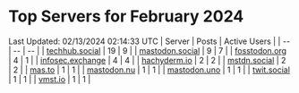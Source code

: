 # Top Servers for February 2024
Last Updated: 02/13/2024 02:14:33 UTC
| Server | Posts | Active Users |
| -- | -- | -- |
| [techhub.social](https://techhub.social/tags/PowerShell) | 19 | 9 |
| [mastodon.social](https://mastodon.social/tags/PowerShell) | 9 | 7 |
| [fosstodon.org](https://fosstodon.org/tags/PowerShell) | 4 | 1 |
| [infosec.exchange](https://infosec.exchange/tags/PowerShell) | 4 | 4 |
| [hachyderm.io](https://hachyderm.io/tags/PowerShell) | 2 | 2 |
| [mstdn.social](https://mstdn.social/tags/PowerShell) | 2 | 2 |
| [mas.to](https://mas.to/tags/PowerShell) | 1 | 1 |
| [mastodon.nu](https://mastodon.nu/tags/PowerShell) | 1 | 1 |
| [mastodon.uno](https://mastodon.uno/tags/PowerShell) | 1 | 1 |
| [twit.social](https://twit.social/tags/PowerShell) | 1 | 1 |
| [vmst.io](https://vmst.io/tags/PowerShell) | 1 | 1 |

